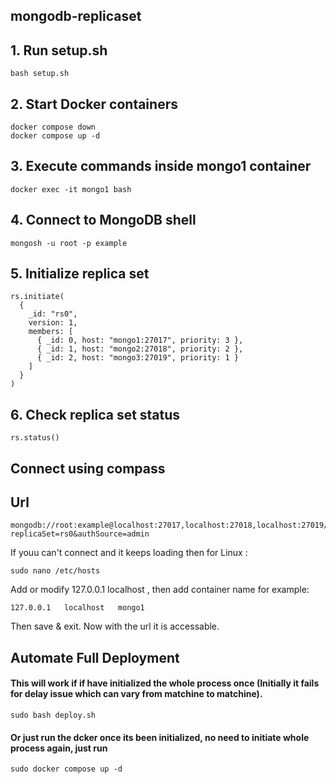 ## mongodb-replicaset
## 1. Run setup.sh
```
bash setup.sh
```
## 2. Start Docker containers
```
docker compose down
docker compose up -d
```
## 3. Execute commands inside mongo1 container
```
docker exec -it mongo1 bash
```
## 4. Connect to MongoDB shell
```
mongosh -u root -p example
```
## 5. Initialize replica set
```
rs.initiate(
  {
    _id: "rs0",
    version: 1,
    members: [
      { _id: 0, host: "mongo1:27017", priority: 3 },
      { _id: 1, host: "mongo2:27018", priority: 2 },
      { _id: 2, host: "mongo3:27019", priority: 1 }
    ]
  }
) 
```

## 6. Check replica set status
```
rs.status()
```

## Connect using compass
## Url
```
mongodb://root:example@localhost:27017,localhost:27018,localhost:27019/?replicaSet=rs0&authSource=admin
```
If youu can't connect and it keeps loading then for Linux :
```
sudo nano /etc/hosts
```
Add or modify 127.0.0.1 localhost , then add container name for example:
```
127.0.0.1   localhost   mongo1
```
Then save & exit. Now with the url it is accessable.

## Automate Full Deployment
#### This will work if if have initialized the whole process once (Initially it fails for delay issue which can vary from matchine to matchine).
```
sudo bash deploy.sh
```
#### Or just run the dcker once its been initialized, no need to initiate whole process again, just run
```
sudo docker compose up -d
```
